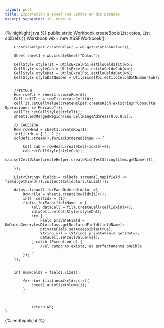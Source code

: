 ```yaml
---
layout: post
title: Exportación a excel con Lamdas en dos patadas
excerpt_separator: <!--more-->
---
```


<!--more-->
{% highlight java %}
	public static Workbook createBook(List<OmDatosGeneralesDto> datos, List<SlickJson> colDefs ){
		Workbook wb = new XSSFWorkbook();

		CreationHelper createHelper = wb.getCreationHelper();
		
		Sheet sheet1 = wb.createSheet("Datos");
		
		CellStyle styleTit = UtilsExcelPoi.estiloCeldaTit(wb);
		CellStyle styleCab = UtilsExcelPoi.estiloCeldaCab(wb);
		CellStyle styleDat = UtilsExcelPoi.estiloCeldaDat(wb);
		CellStyle styleDatNumber = UtilsExcelPoi.estiloCeldaDatNumber(wb);
		
	    
		//TITULO
		Row rowTit = sheet1.createRow(0);
		Cell cellTit = rowTit.createCell(0);
		cellTit.setCellValue(createHelper.createRichTextString("Consulta Operaciones de Mercado"));
		cellTit.setCellStyle(styleTit);
		sheet1.addMergedRegion(new CellRangeAddress(0,0,0,8));
		
		// CABECERA
		Row rowHead = sheet1.createRow(1);
		int[] idx = { 1, 2 };
		colDefs.stream().forEachOrdered(item -> {
			
			Cell cab = rowHead.createCell(idx[0]++);
			cab.setCellStyle(styleCab);
			cab.setCellValue(createHelper.createRichTextString(item.getName()));
			
		});
		
		List<String> fields = colDefs.stream().map(field -> field.getField()).collect(Collectors.toList());
		
		datos.stream().forEachOrdered(dato ->{
			Row fila = sheet1.createRow(idx[1]++);
			int[] cellIdx = {1};
			fields.forEach(fieldName -> {
				Cell dataCell = fila.createCell(cellIdx[0]++);
				dataCell.setCellStyle(styleDat);
				try {
					Field privateField = OmDatosGeneralesDto.class.getDeclaredField(fieldName);
					privateField.setAccessible(true);
					String val = (String) privateField.get(dato);
					dataCell.setCellValue(val);
				} catch (Exception e) {
					//el campo no existe, es perfectamente posible
				}
			});
		});
		
		
		int numFields = fields.size();
		
			for (int i=1;i<numFields;i++){
				sheet1.autoSizeColumn(i);
			}

		

				return wb;
	}
{% endhighlight %}